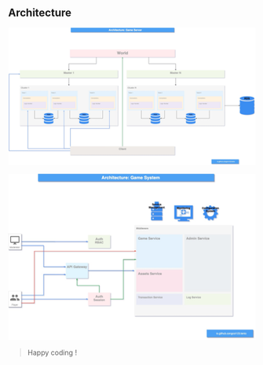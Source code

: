 ## Architecture
![Game Server](./documentations/datagram/game-server.jpg)

![Game System](./documentations/datagram/game-system.jpg)

> Happy coding !
